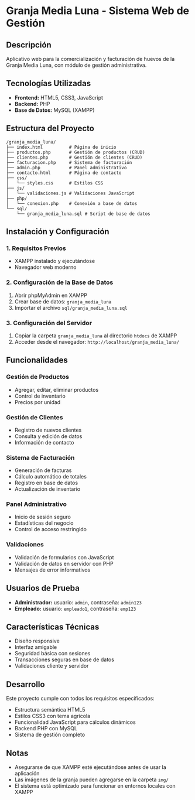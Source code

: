# Granja Media Luna - Sistema Web de Gestión

## Descripción
Aplicativo web para la comercialización y facturación de huevos de la Granja Media Luna, con módulo de gestión administrativa.

## Tecnologías Utilizadas
- **Frontend:** HTML5, CSS3, JavaScript
- **Backend:** PHP
- **Base de Datos:** MySQL (XAMPP)

## Estructura del Proyecto
```
/granja_media_luna/
├── index.html          # Página de inicio
├── productos.php       # Gestión de productos (CRUD)
├── clientes.php        # Gestión de clientes (CRUD)
├── facturacion.php     # Sistema de facturación
├── admin.php           # Panel administrativo
├── contacto.html       # Página de contacto
├── css/
│   └── styles.css      # Estilos CSS
├── js/
│   └── validaciones.js # Validaciones JavaScript
├── php/
│   └── conexion.php    # Conexión a base de datos
└── sql/
    └── granja_media_luna.sql # Script de base de datos
```

## Instalación y Configuración

### 1. Requisitos Previos
- XAMPP instalado y ejecutándose
- Navegador web moderno

### 2. Configuración de la Base de Datos
1. Abrir phpMyAdmin en XAMPP
2. Crear base de datos: `granja_media_luna`
3. Importar el archivo `sql/granja_media_luna.sql`

### 3. Configuración del Servidor
1. Copiar la carpeta `granja_media_luna` al directorio `htdocs` de XAMPP
2. Acceder desde el navegador: `http://localhost/granja_media_luna/`

## Funcionalidades

### Gestión de Productos
- Agregar, editar, eliminar productos
- Control de inventario
- Precios por unidad

### Gestión de Clientes
- Registro de nuevos clientes
- Consulta y edición de datos
- Información de contacto

### Sistema de Facturación
- Generación de facturas
- Cálculo automático de totales
- Registro en base de datos
- Actualización de inventario

### Panel Administrativo
- Inicio de sesión seguro
- Estadísticas del negocio
- Control de acceso restringido

### Validaciones
- Validación de formularios con JavaScript
- Validación de datos en servidor con PHP
- Mensajes de error informativos

## Usuarios de Prueba
- **Administrador:** usuario: `admin`, contraseña: `admin123`
- **Empleado:** usuario: `empleado1`, contraseña: `emp123`

## Características Técnicas
- Diseño responsive
- Interfaz amigable
- Seguridad básica con sesiones
- Transacciones seguras en base de datos
- Validaciones cliente y servidor

## Desarrollo
Este proyecto cumple con todos los requisitos especificados:
- Estructura semántica HTML5
- Estilos CSS3 con tema agrícola
- Funcionalidad JavaScript para cálculos dinámicos
- Backend PHP con MySQL
- Sistema de gestión completo

## Notas
- Asegurarse de que XAMPP esté ejecutándose antes de usar la aplicación
- Las imágenes de la granja pueden agregarse en la carpeta `img/`
- El sistema está optimizado para funcionar en entornos locales con XAMPP